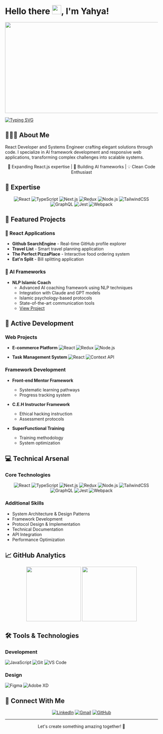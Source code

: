 # Hello there <img src="https://media.giphy.com/media/hvRJCLFzcasrR4ia7z/giphy.gif" width="30px"/>, I'm Yahya!

<div align="center">
  <img src="https://media.giphy.com/media/dWesBcTLavkZuG35MI/giphy.gif" width="600" height="300"/>
</div>

[![Typing SVG](https://readme-typing-svg.herokuapp.com?font=Fira+Code&pause=1000&width=435&lines=React+Developer;Systems+Engineer;Framework+Architect)](https://git.io/typing-svg)

## 👨🏻‍💻 About Me

React Developer and Systems Engineer crafting elegant solutions through code. I specialize in AI framework development and responsive web applications, transforming complex challenges into scalable systems.

<div align="center">
  
📱 Expanding React.js expertise  |  🎯 Building AI frameworks  |  💡 Clean Code Enthusiast
  
</div>

## 🎯 Expertise

<div align="center">

![React](https://img.shields.io/badge/-React-61DAFB?style=for-the-badge&logo=react&logoColor=black)
![TypeScript](https://img.shields.io/badge/-TypeScript-3178C6?style=for-the-badge&logo=typescript&logoColor=white)
![Next.js](https://img.shields.io/badge/-Next.js-000000?style=for-the-badge&logo=next.js&logoColor=white)
![Redux](https://img.shields.io/badge/-Redux-764ABC?style=for-the-badge&logo=redux&logoColor=white)
![Node.js](https://img.shields.io/badge/-Node.js-339933?style=for-the-badge&logo=node.js&logoColor=white)
![TailwindCSS](https://img.shields.io/badge/-Tailwind-06B6D4?style=for-the-badge&logo=tailwindcss&logoColor=white)
![GraphQL](https://img.shields.io/badge/-GraphQL-E10098?style=for-the-badge&logo=graphql&logoColor=white)
![Jest](https://img.shields.io/badge/-Jest-C21325?style=for-the-badge&logo=jest&logoColor=white)
![Webpack](https://img.shields.io/badge/-Webpack-8DD6F9?style=for-the-badge&logo=webpack&logoColor=black)

</div>

## 🚀 Featured Projects

### 🌟 React Applications

- **Github SearchEngine** - Real-time GitHub profile explorer
- **Travel List** - Smart travel planning application
- **The Perfect PizzaPlace** - Interactive food ordering system
- **Eat'n Split** - Bill splitting application

### 🤖 AI Frameworks

- **NLP Islamic Coach**
  - Advanced AI coaching framework using NLP techniques
  - Integration with Claude and GPT models
  - Islamic psychology-based protocols
  - State-of-the-art communication tools
  - [View Project](https://github.com/YahyaZekry/NLP-Islamic-Coach)

## 🚧 Active Development

### Web Projects

- **E-commerce Platform**
  ![React](https://img.shields.io/badge/-React-61DAFB?style=flat&logo=react&logoColor=black)
  ![Redux](https://img.shields.io/badge/-Redux-764ABC?style=flat&logo=redux&logoColor=white)
  ![Node.js](https://img.shields.io/badge/-Node.js-339933?style=flat&logo=node.js&logoColor=white)

- **Task Management System**
  ![React](https://img.shields.io/badge/-React-61DAFB?style=flat&logo=react&logoColor=black)
  ![Context API](https://img.shields.io/badge/-Context_API-61DAFB?style=flat&logo=react&logoColor=black)

### Framework Development

- **Front-end Mentor Framework**
  - Systematic learning pathways
  - Progress tracking system
- **C.E.H Instructor Framework**

  - Ethical hacking instruction
  - Assessment protocols

- **SuperFunctional Training**
  - Training methodology
  - System optimization

## 💻 Technical Arsenal

### Core Technologies

<div align="center">

![React](https://img.shields.io/badge/-React-61DAFB?style=for-the-badge&logo=react&logoColor=black)
![TypeScript](https://img.shields.io/badge/-TypeScript-3178C6?style=for-the-badge&logo=typescript&logoColor=white)
![Next.js](https://img.shields.io/badge/-Next.js-000000?style=for-the-badge&logo=next.js&logoColor=white)
![Redux](https://img.shields.io/badge/-Redux-764ABC?style=for-the-badge&logo=redux&logoColor=white)
![Node.js](https://img.shields.io/badge/-Node.js-339933?style=for-the-badge&logo=node.js&logoColor=white)
![TailwindCSS](https://img.shields.io/badge/-Tailwind-06B6D4?style=for-the-badge&logo=tailwindcss&logoColor=white)
![GraphQL](https://img.shields.io/badge/-GraphQL-E10098?style=for-the-badge&logo=graphql&logoColor=white)
![Jest](https://img.shields.io/badge/-Jest-C21325?style=for-the-badge&logo=jest&logoColor=white)
![Webpack](https://img.shields.io/badge/-Webpack-8DD6F9?style=for-the-badge&logo=webpack&logoColor=black)

</div>

### Additional Skills

- System Architecture & Design Patterns
- Framework Development
- Protocol Design & Implementation
- Technical Documentation
- API Integration
- Performance Optimization

## 📈 GitHub Analytics

<div align="center">
  <img height="180em" src="https://github-readme-stats.vercel.app/api?username=YahyaZekry&show_icons=true&theme=tokyonight"/>
  <img height="180em" src="https://github-readme-streak-stats.herokuapp.com/?user=YahyaZekry&theme=tokyonight"/>
</div>

## 🛠️ Tools & Technologies

### Development

![JavaScript](https://img.shields.io/badge/-JavaScript-F7DF1E?style=flat&logo=javascript&logoColor=black)
![Git](https://img.shields.io/badge/-Git-F05032?style=flat&logo=git&logoColor=white)
![VS Code](https://img.shields.io/badge/-VS%20Code-007ACC?style=flat&logo=visual-studio-code&logoColor=white)

### Design

![Figma](https://img.shields.io/badge/-Figma-F24E1E?style=flat&logo=figma&logoColor=white)
![Adobe XD](https://img.shields.io/badge/-Adobe%20XD-FF61F6?style=flat&logo=adobe-xd&logoColor=white)

## 🤝 Connect With Me

<div align="center">
  
[![LinkedIn](https://img.shields.io/badge/LinkedIn-0077B5?style=for-the-badge&logo=linkedin&logoColor=white)](https://www.linkedin.com/in/yahyazekry/)
[![Gmail](https://img.shields.io/badge/Gmail-D14836?style=for-the-badge&logo=gmail&logoColor=white)](mailto:yahyazekry@gmail.com)
[![GitHub](https://img.shields.io/badge/GitHub-100000?style=for-the-badge&logo=github&logoColor=white)](https://github.com/YahyaZekry)

</div>

---

<div align="center">
Let's create something amazing together! 🚀
</div>
